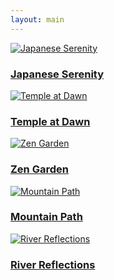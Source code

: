 ```yaml
---
layout: main
---
```

<div class="photo-gallery">
  <a href="/aban/photo1/" class="photo-item">
    <img src="/assets/japan-landscape.jpg" alt="Japanese Serenity">
    <div class="photo-overlay">
      <h3>Japanese Serenity</h3>
    </div>
  </a>
  <a href="/aban/photo2/" class="photo-item">
    <img src="/assets/japan-temple.jpg" alt="Temple at Dawn">
    <div class="photo-overlay">
      <h3>Temple at Dawn</h3>
    </div>
  </a>
  <a href="/aban/photo3/" class="photo-item">
    <img src="/assets/japan-garden.jpg" alt="Zen Garden">
    <div class="photo-overlay">
      <h3>Zen Garden</h3>
    </div>
  </a>
  <a href="/aban/photo4/" class="photo-item">
    <img src="/assets/japan-mountain.jpg" alt="Mountain Path">
    <div class="photo-overlay">
      <h3>Mountain Path</h3>
    </div>
  </a>
  <a href="/aban/photo5/" class="photo-item">
    <img src="/assets/japan-river.jpg" alt="River Reflections">
    <div class="photo-overlay">
      <h3>River Reflections</h3>
    </div>
  </a>
</div>

